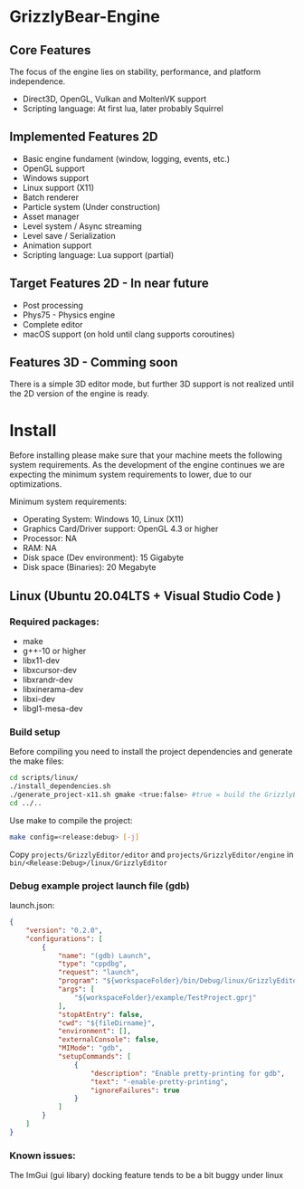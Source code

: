 # GrizzlyBear-Engine

## Core Features
The focus of the engine lies on stability, performance, and platform independence.

- Direct3D, OpenGL, Vulkan and MoltenVK support
- Scripting language: At first lua, later probably Squirrel 

## Implemented Features 2D

- Basic engine fundament (window, logging, events, etc.)
- OpenGL support
- Windows support
- Linux support (X11)
- Batch renderer
- Particle system (Under construction)
- Asset manager
- Level system / Async streaming
- Level save / Serialization
- Animation support
- Scripting language: Lua support (partial)

## Target Features 2D - In near future
- Post processing
- Phys75 - Physics engine
- Complete editor
- macOS support (on hold until clang supports coroutines)

## Features 3D - Comming soon
There is a simple 3D editor mode, but further 3D support is not realized until the 2D version of the engine is ready.

# Install

Before installing please make sure that your machine meets the following system requirements.
As the development of the engine continues we are expecting the minimum system requirements to lower, due to our optimizations. 

Minimum system requirements:
 - Operating System: Windows 10, Linux (X11)
 - Graphics Card/Driver support: OpenGL 4.3 or higher
 - Processor: NA
 - RAM: NA
 - Disk space (Dev environment): 15 Gigabyte
 - Disk space (Binaries): 20 Megabyte


## Linux (Ubuntu 20.04LTS + Visual Studio Code )

### Required packages:
- make 
- g++-10 or higher
- libx11-dev
- libxcursor-dev
- libxrandr-dev
- libxinerama-dev
- libxi-dev
- libgl1-mesa-dev

### Build setup
Before compiling you need to install the project dependencies and generate the make files:  
```bash
cd scripts/linux/
./install_dependencies.sh
./generate_project-x11.sh gmake <true:false> #true = build the GrizzlyEditor (default:true)
cd ../..
```
Use make to compile the project:
```bash
make config=<release:debug> [-j]
```
Copy  `projects/GrizzlyEditor/editor` and  `projects/GrizzlyEditor/engine` in `bin/<Release:Debug>/linux/GrizzlyEditor`

### Debug example project launch file (gdb)
launch.json:
```JSON
{
    "version": "0.2.0",
    "configurations": [
        {
            "name": "(gdb) Launch",
            "type": "cppdbg",
            "request": "launch",
            "program": "${workspaceFolder}/bin/Debug/linux/GrizzlyEditor/GrizzlyEditor",
            "args": [ 
                "${workspaceFolder}/example/TestProject.gprj"
            ],
            "stopAtEntry": false,
            "cwd": "${fileDirname}",
            "environment": [],
            "externalConsole": false,
            "MIMode": "gdb",
            "setupCommands": [
                {
                    "description": "Enable pretty-printing for gdb",
                    "text": "-enable-pretty-printing",
                    "ignoreFailures": true
                }
            ]
        }
    ]
}
```
### Known issues:
The ImGui (gui libary) docking feature tends to be a bit buggy under linux 
